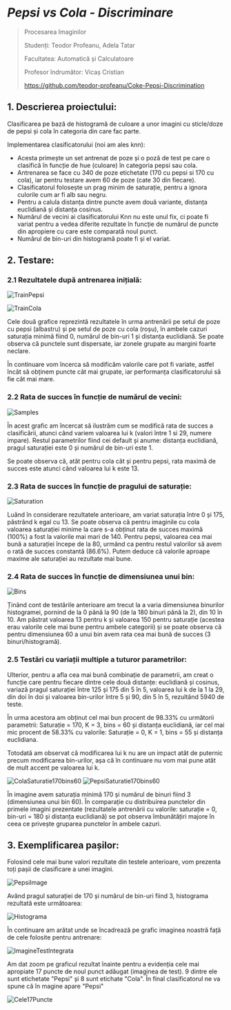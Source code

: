 # **_Pepsi vs Cola - Discriminare_**
>Procesarea Imaginilor
>
>Studenți: Teodor Profeanu, Adela Tatar
>
>Facultatea: Automatică și Calculatoare
>
>Profesor îndrumător: Vicaș Cristian
>
> https://github.com/teodor-profeanu/Coke-Pepsi-Discrimination


## 1. Descrierea proiectului:
Clasificarea pe bază de histogramă de culoare a unor imagini cu sticle/doze de pepsi și cola în categoria din care fac parte. 

Implementarea clasificatorului (noi am ales knn): 
- Acesta primește un set antrenat de poze și o poză de test pe care o clasifică în funcție de hue (culoare) în categoria pepsi sau cola. 
- Antrenarea se face cu 340 de poze etichetate (170 cu pepsi si 170 cu cola), iar pentru testare avem 60 de poze (cate 30 din fiecare).
- Clasificatorul folosește un prag minim de saturație, pentru a ignora culorile cum ar fi alb sau negru.
- Pentru a calula distanța dintre puncte avem două variante, distanța euclidiană și distanța cosinus. 
- Numărul de vecini ai clasificatorului Knn nu este unul fix, ci poate fi variat pentru a vedea diferite rezultate în funcție de numărul de puncte din apropiere cu care este comparată noul punct. 
- Numărul de bin-uri din histogramă poate fi și el variat.

## 2. Testare:
### 2.1 Rezultatele după antrenarea inițială: 

![TrainPepsi](https://github.com/teodor-profeanu/Coke-Pepsi-Discrimination/blob/main/graphs/TrainPepsi.jpeg?raw=true)

![TrainCola](https://github.com/teodor-profeanu/Coke-Pepsi-Discrimination/blob/main/graphs/TrainCola.jpeg?raw=true)

Cele două grafice reprezintă rezultatele în urma antrenării pe setul de poze cu pepsi (albastru) și pe setul de poze cu cola (roșu), în ambele cazuri saturația minimă fiind 0, numărul de bin-uri 1 și distanța euclidiană. Se poate observa că punctele sunt dispersate, iar zonele grupate au margini foarte neclare.

În continuare vom încerca să modificăm valorile care pot fi variate, astfel încât să obținem puncte cât mai grupate, iar performanța clasificatorului să fie cât mai mare.  

### 2.2 Rata de succes în funcție de numărul de vecini: 

![Samples](https://github.com/teodor-profeanu/Coke-Pepsi-Discrimination/blob/main/graphs/VariationNoSamples.jpeg?raw=true)

În acest grafic am încercat să ilustrăm cum se modifică rata de succes a clasificării, atunci când variem valoarea lui k (valori între 1 si 29, numere impare). Restul parametrilor fiind cei default și anume: distanța euclidiană, pragul saturației este 0 și numărul de bin-uri este 1. 

Se poate observa că, atât pentru cola cât și pentru pepsi, rata maximă de succes este atunci când valoarea lui k este 13. 

### 2.3 Rata de succes în funcție de pragului de saturație: 

![Saturation](https://github.com/teodor-profeanu/Coke-Pepsi-Discrimination/blob/main/graphs/VariationSaturation.jpeg?raw=true)

Luând în considerare rezultatele anterioare, am variat saturația între 0 și 175, păstrând k egal cu 13. Se poate observa că pentru imaginile cu cola valoarea saturației minime la care s-a obținut rata de succes maximă (100%) a fost la valorile mai mari de 140. Pentru pepsi, valoarea cea mai bună a saturației începe de la 80, urmând ca pentru restul valorilor să avem o rată de succes constantă (86.6%). Putem deduce că valorile aproape maxime ale saturației au rezultate mai bune.

### 2.4 Rata de succes în funcție de dimensiunea unui bin: 

![Bins](https://github.com/teodor-profeanu/Coke-Pepsi-Discrimination/blob/main/graphs/VariationBins.jpeg?raw=true)

Ținând cont de testările anterioare am trecut la a varia dimensiunea binurilor histogramei, pornind de la 0 până la 90 (de la 180 binuri până la 2), din 10 în 10. Am păstrat valoarea 13 pentru k și valoarea 150 pentru saturație (acestea erau valorile cele mai bune pentru ambele categorii) și se poate observa că pentru dimensiunea 60 a unui bin avem rata cea mai bună de succes (3 binuri/histogramă). 

### 2.5 Testări cu variații multiple a tuturor parametrilor: 

Ulterior, pentru a afla cea mai bună combinație de parametrii, am creat o funcție care pentru fiecare dintre cele două distanțe: euclidiană și cosinus, variază pragul saturației între 125 și 175 din 5 în 5, valoarea lui k de la 1 la 29, din doi în doi și valoarea bin-urilor între 5 și 90, din 5 în 5, rezultând 5940 de teste. 

În urma acestora am obținut cel mai bun procent de 98.33% cu următorii parametrii: Saturație = 170, K = 3, bins = 60 și distanța euclidiană, iar cel mai mic procent de 58.33% cu valorile: Saturație = 0, K = 1, bins = 55 și distanța euclidiana.

Totodată am observat că modificarea lui k nu are un impact atât de puternic precum modificarea bin-urilor, așa că în continuare nu vom mai pune atât de mult accent pe valoarea lui k. 

![ColaSaturatie170bins60](https://github.com/teodor-profeanu/Coke-Pepsi-Discrimination/blob/main/graphs/ColaSaturatie170bins60.jpeg?raw=true)
![PepsiSaturatie170bins60](https://github.com/teodor-profeanu/Coke-Pepsi-Discrimination/blob/main/graphs/PepsiSaturatie170bins60.jpeg?raw=true)

În imagine avem saturația minimă 170 și numărul de binuri fiind 3 (dimensiunea unui bin 60). În comparație cu distribuirea punctelor din primele imagini prezentate (rezultatele antrenării cu valorile: saturație = 0, bin-uri = 180 și distanța euclidiană) se pot observa îmbunătățiri majore în ceea ce privește gruparea punctelor în ambele cazuri.

## 3. Exemplificarea pașilor:

Folosind cele mai bune valori rezultate din testele anterioare, vom prezenta toți pașii de clasificare a unei imagini. 

![PepsiImage](https://github.com/teodor-profeanu/Coke-Pepsi-Discrimination/blob/main/graphs/PepsiImage.jpeg?raw=true)

Având pragul saturației de 170 și numărul de bin-uri fiind 3, histograma rezultată este următoarea:

![Histograma](https://github.com/teodor-profeanu/Coke-Pepsi-Discrimination/blob/main/graphs/Histograma.jpeg?raw=true)

În continuare am arătat unde se încadrează pe grafic imaginea noastră față de cele folosite pentru antrenare:

![ImagineTestIntegrata](https://github.com/teodor-profeanu/Coke-Pepsi-Discrimination/blob/main/graphs/ImagineTestIntegrata.jpeg?raw=true)

Am dat zoom pe graficul rezultat înainte pentru a evidenția cele mai apropiate 17 puncte de noul punct adăugat (imaginea de test). 9 dintre ele sunt etichetate "Pepsi" și 8 sunt etichate "Cola". În final clasificatorul ne va spune că în magine apare "Pepsi"

![Cele17Puncte](https://github.com/teodor-profeanu/Coke-Pepsi-Discrimination/blob/main/graphs/Cele17Puncte.jpeg?raw=true)

